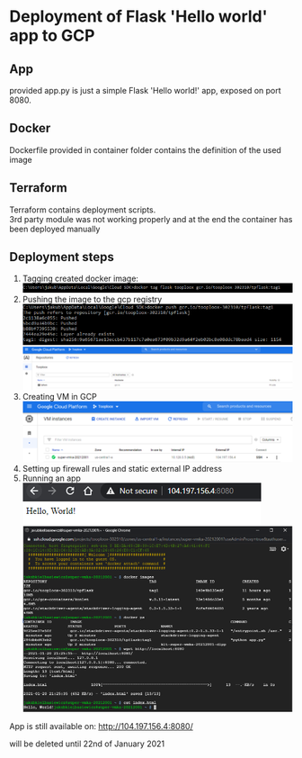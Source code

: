# Deployment of Flask 'Hello world' app to GCP

## App
provided app.py is just a simple Flask 'Hello world!' app, exposed on port 8080.

## Docker
Dockerfile provided in container folder contains the definition of the used image

## Terraform
Terraform contains deployment scripts.\
3rd party module was not working properly and at the end the container has been deployed manually

## Deployment steps
1. Tagging created docker image:
![img](/img/gcp-docker.PNG)
2. Pushing the image to the gcp registry
![img](/img/gcp-registry.PNG)
![img](/img/gcp-registry2.PNG)
3. Creating VM in GCP
![img](/img/app01.PNG)
4. Setting up firewall rules and static external IP address
5. Running an app
![img](/img/app02.PNG)
![img](/img/app03.PNG)

App is still available on:
http://104.197.156.4:8080/

will be deleted until 22nd of January 2021